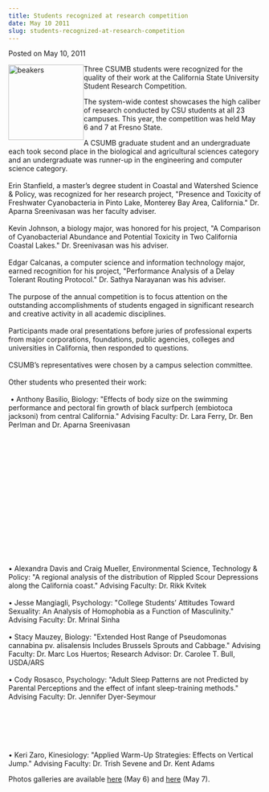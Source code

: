 ```yaml
---
title: Students recognized at research competition
date: May 10 2011
slug: students-recognized-at-research-competition
---
```


  



<span class="date">Posted on May 10, 2011    </span>
<p><img alt="beakers" src="https://news.csumb.edu/sites/default/files/65/attachments/news/images/beakers2.jpg" style="float:left; width:150px; height:150px"/></p>
<p>Three CSUMB students were recognized for the quality of their
work at the California State University Student Research
Competition.</p>
<p>The system-wide contest showcases the high caliber of research
conducted by CSU students at all 23 campuses. This year, the
competition was held May 6 and 7 at Fresno State.</p>
<p>A CSUMB graduate student and an undergraduate each took second
place in the biological and agricultural sciences category and an
undergraduate was runner-up in the engineering and computer science
category.<br>
<br>
Erin Stanfield, a master&#x2019;s degree student in Coastal and Watershed
Science &amp; Policy, was recognized for her research project,
&quot;Presence and Toxicity of Freshwater Cyanobacteria in Pinto Lake,
Monterey Bay Area, California.&quot; Dr. Aparna Sreenivasan was her
faculty adviser.<br>
<br>
Kevin Johnson, a biology major, was honored for his project, &quot;A
Comparison of Cyanobacterial Abundance and Potential Toxicity in
Two California Coastal Lakes.&quot; Dr. Sreenivasan was his
adviser.<br>
<br>
Edgar Calcanas, a computer science and information technology
major, earned recognition for his project, &quot;Performance Analysis of
a Delay Tolerant Routing Protocol.&quot; Dr. Sathya Narayanan was his
adviser.<br>
<br>
The purpose of the annual competition is to focus attention on the
outstanding accomplishments of students engaged in significant
research and creative activity in all academic disciplines.<br>
<br>
Participants made oral presentations before juries of professional
experts from major corporations, foundations, public agencies,
colleges and universities in California, then responded to
questions.<br>
<br>
CSUMB&#x2019;s representatives were chosen by a campus selection
committee.&#x2028;<br>
<br>
Other students who presented their work:<br>
<br>
&#x2028;&#x2022; Anthony Basilio, Biology: &quot;Effects of body size on the swimming
performance and pectoral fin growth of black surfperch (embiotoca
jacksoni) from central California.&quot; Advising Faculty: Dr. Lara
Ferry, Dr. Ben Perlman and Dr. Aparna Sreenivasan</br></br></br></br></br></br></br></br></br></br></br></br></br></br></br></br></p>
<p>&#x2022; Alexandra Davis and Craig Mueller, Environmental Science,
Technology &amp; Policy: &quot;A regional analysis of the distribution
of Rippled Scour Depressions along the California coast.&quot; Advising
Faculty: Dr. Rikk Kvitek<br>
<br>
&#x2022; Jesse Mangiagli, Psychology: &quot;College Students&#x2019; Attitudes Toward
Sexuality: An Analysis of Homophobia as a Function of Masculinity.&quot;
Advising Faculty: Dr. Mrinal Sinha<br>
<br>
&#x2022; Stacy Mauzey, Biology: &quot;Extended Host Range of Pseudomonas
cannabina pv. alisalensis Includes Brussels Sprouts and Cabbage.&quot;
Advising Faculty: Dr. Marc Los Huertos; Research Advisor: Dr.
Carolee T. Bull, USDA/ARS<br>
<br>
&#x2022; Cody Rosasco, Psychology: &quot;Adult Sleep Patterns are not Predicted
by Parental Perceptions and the effect of infant sleep-training
methods.&quot; Advising Faculty: Dr. Jennifer Dyer-Seymour</br></br></br></br></br></br></p>
<p>&#x2022; Keri Zaro, Kinesiology: &quot;Applied Warm-Up Strategies: Effects
on Vertical Jump.&quot; Advising Faculty: Dr. Trish Sevene and Dr. Kent
Adams</p>
<p>Photos galleries are available <a href="https://25thcsuannualresearhcompetition.shutterfly.com/" rel="nofollow">here</a> (May 6) and <a href="https://studentresearchcompetitionday2.shutterfly.com/" rel="nofollow">here</a> (May 7).<br>
&#xA0;</br></p>





 
